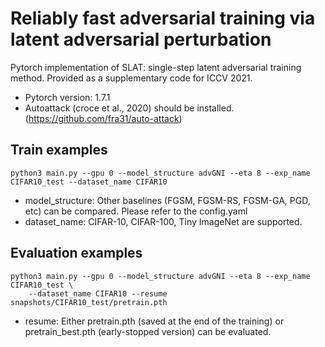 # Reliably fast adversarial training via latent adversarial perturbation
Pytorch implementation of SLAT: single-step latent adversarial training method.
Provided as a supplementary code for ICCV 2021. 
- Pytorch version: 1.7.1
- Autoattack (croce et al., 2020) should be installed. (https://github.com/fra31/auto-attack)

## Train examples

```
python3 main.py --gpu 0 --model_structure advGNI --eta 8 --exp_name CIFAR10_test --dataset_name CIFAR10 

```
- model_structure: Other baselines (FGSM, FGSM-RS, FGSM-GA, PGD, etc) can be compared. Please refer to the config.yaml
- dataset_name: CIFAR-10, CIFAR-100, Tiny ImageNet are supported.

## Evaluation examples
```
python3 main.py --gpu 0 --model_structure advGNI --eta 8 --exp_name CIFAR10_test \
    --dataset_name CIFAR10 --resume snapshots/CIFAR10_test/pretrain.pth

```
- resume: Either pretrain.pth (saved at the end of the training) or pretrain_best.pth (early-stopped version) can be evaluated.
